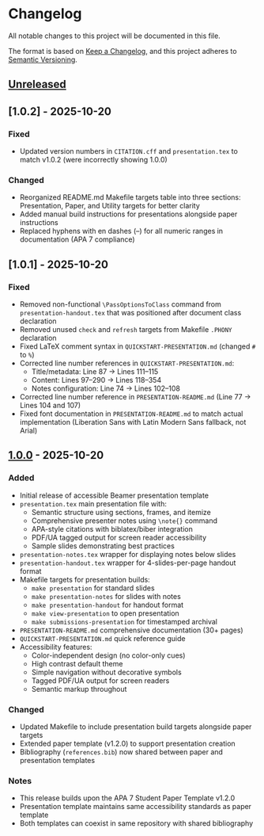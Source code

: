 # Changelog

All notable changes to this project will be documented in this file.

The format is based on [Keep a Changelog](https://keepachangelog.com/en/1.1.0/),
and this project adheres to [Semantic Versioning](https://semver.org/spec/v2.0.0.html).

## [Unreleased]

## [1.0.2] - 2025-10-20

### Fixed
- Updated version numbers in `CITATION.cff` and `presentation.tex` to match v1.0.2 (were incorrectly showing 1.0.0)

### Changed
- Reorganized README.md Makefile targets table into three sections: Presentation, Paper, and Utility targets for better clarity
- Added manual build instructions for presentations alongside paper instructions
- Replaced hyphens with en dashes (–) for all numeric ranges in documentation (APA 7 compliance)

## [1.0.1] - 2025-10-20

### Fixed
- Removed non-functional `\PassOptionsToClass` command from `presentation-handout.tex` that was positioned after document class declaration
- Removed unused `check` and `refresh` targets from Makefile `.PHONY` declaration
- Fixed LaTeX comment syntax in `QUICKSTART-PRESENTATION.md` (changed `#` to `%`)
- Corrected line number references in `QUICKSTART-PRESENTATION.md`:
  - Title/metadata: Line 87 → Lines 111–115
  - Content: Lines 97–290 → Lines 118–354
  - Notes configuration: Line 74 → Lines 102–108
- Corrected line number reference in `PRESENTATION-README.md` (Line 77 → Lines 104 and 107)
- Fixed font documentation in `PRESENTATION-README.md` to match actual implementation (Liberation Sans with Latin Modern Sans fallback, not Arial)

## [1.0.0] - 2025-10-20

### Added
- Initial release of accessible Beamer presentation template
- `presentation.tex` main presentation file with:
  - Semantic structure using sections, frames, and itemize
  - Comprehensive presenter notes using `\note{}` command
  - APA-style citations with biblatex/biber integration
  - PDF/UA tagged output for screen reader accessibility
  - Sample slides demonstrating best practices
- `presentation-notes.tex` wrapper for displaying notes below slides
- `presentation-handout.tex` wrapper for 4-slides-per-page handout format
- Makefile targets for presentation builds:
  - `make presentation` for standard slides
  - `make presentation-notes` for slides with notes
  - `make presentation-handout` for handout format
  - `make view-presentation` to open presentation
  - `make submissions-presentation` for timestamped archival
- `PRESENTATION-README.md` comprehensive documentation (30+ pages)
- `QUICKSTART-PRESENTATION.md` quick reference guide
- Accessibility features:
  - Color-independent design (no color-only cues)
  - High contrast default theme
  - Simple navigation without decorative symbols
  - Tagged PDF/UA output for screen readers
  - Semantic markup throughout

### Changed
- Updated Makefile to include presentation build targets alongside paper targets
- Extended paper template (v1.2.0) to support presentation creation
- Bibliography (`references.bib`) now shared between paper and presentation templates

### Notes
- This release builds upon the APA 7 Student Paper Template v1.2.0
- Presentation template maintains same accessibility standards as paper template
- Both templates can coexist in same repository with shared bibliography

[Unreleased]: https://github.com/Lanie-Carmelo/latex-apa7-presentation-template/compare/v1.0.0...HEAD
[1.0.0]: https://github.com/Lanie-Carmelo/latex-apa7-presentation-template/releases/tag/v1.0.0
